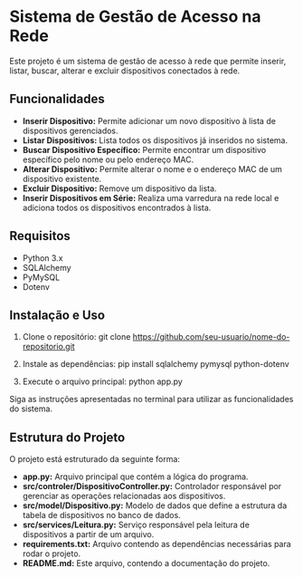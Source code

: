 # Sistema de Gestão de Acesso na Rede

Este projeto é um sistema de gestão de acesso à rede que permite inserir, listar, buscar, alterar e excluir dispositivos conectados à rede.

## Funcionalidades

- **Inserir Dispositivo:** Permite adicionar um novo dispositivo à lista de dispositivos gerenciados.
- **Listar Dispositivos:** Lista todos os dispositivos já inseridos no sistema.
- **Buscar Dispositivo Específico:** Permite encontrar um dispositivo específico pelo nome ou pelo endereço MAC.
- **Alterar Dispositivo:** Permite alterar o nome e o endereço MAC de um dispositivo existente.
- **Excluir Dispositivo:** Remove um dispositivo da lista.
- **Inserir Dispositivos em Série:** Realiza uma varredura na rede local e adiciona todos os dispositivos encontrados à lista.

## Requisitos

- Python 3.x
- SQLAlchemy
- PyMySQL
- Dotenv

## Instalação e Uso

1. Clone o repositório:
git clone https://github.com/seu-usuario/nome-do-repositorio.git

2. Instale as dependências:
pip install sqlalchemy pymysql python-dotenv

3. Execute o arquivo principal:
python app.py

Siga as instruções apresentadas no terminal para utilizar as funcionalidades do sistema.

## Estrutura do Projeto
O projeto está estruturado da seguinte forma:

- **app.py:** Arquivo principal que contém a lógica do programa.
- **src/controler/DispositivoController.py:** Controlador responsável por gerenciar as operações relacionadas aos dispositivos.
- **src/model/Dispositivo.py:** Modelo de dados que define a estrutura da tabela de dispositivos no banco de dados.
- **src/services/Leitura.py:** Serviço responsável pela leitura de dispositivos a partir de um arquivo.
- **requirements.txt:** Arquivo contendo as dependências necessárias para rodar o projeto.
- **README.md:** Este arquivo, contendo a documentação do projeto.